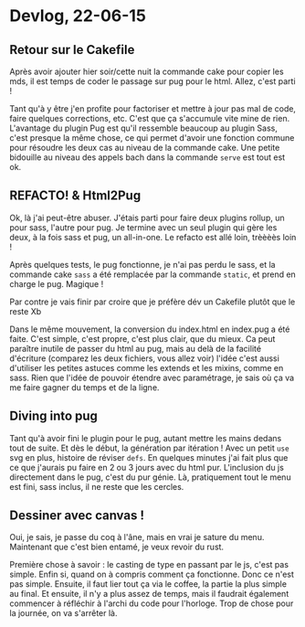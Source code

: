 # Devlog, 22-06-15

## Retour sur le Cakefile

Après avoir ajouter hier soir/cette nuit la commande cake pour copier les mds, il est temps de
coder le passage sur pug pour le html. Allez, c'est parti !

Tant qu'à y être j'en profite pour factoriser et mettre à jour pas mal de code, faire quelques
corrections, etc. C'est que ça s'accumule vite mine de rien. L'avantage du plugin Pug est
qu'il ressemble beaucoup au plugin Sass, c'est presque la même chose, ce qui permet d'avoir
une fonction commune pour résoudre les deux cas au niveau de la commande cake. Une petite
bidouille au niveau des appels bach dans la commande `serve` est tout est ok.

## REFACTO! & Html2Pug

Ok, là j'ai peut-être abuser. J'étais parti pour faire deux plugins rollup, un pour sass,
l'autre pour pug. Je termine avec un seul plugin qui gère les deux, à la fois sass et pug, un
all-in-one. Le refacto est allé loin, trèèèès loin !

Après quelques tests, le pug fonctionne, je n'ai pas perdu le sass, et la commande cake
`sass` a été remplacée par la commande `static`, et prend en charge le pug. Magique !

Par contre je vais finir par croire que je préfère dév un Cakefile plutôt que le reste Xb

Dans le même mouvement, la conversion du index.html en index.pug a été faite. C'est simple,
c'est propre, c'est plus clair, que du mieux. Ca peut paraître inutile de passer du html au
pug, mais au delà de la facilité d'écriture (comparez les deux fichiers, vous allez voir)
l'idée c'est aussi d'utiliser les petites astuces comme les extends et les mixins, comme en
sass. Rien que l'idée de pouvoir étendre avec paramétrage, je sais où ça va me faire gagner du
temps et de la ligne.

## Diving into pug

Tant qu'à avoir fini le plugin pour le pug, autant mettre les mains dedans tout de suite. Et
dès le début, la génération par itération ! Avec un petit `use` svg en plus, histoire de
réviser `defs`. En quelques minutes j'ai fait plus que ce que j'aurais pu faire en 2 ou 3
jours avec du html pur. L'inclusion du js directement dans le pug, c'est du pur génie. Là,
pratiquement tout le menu est fini, sass inclus, il ne reste que les cercles.

## Dessiner avec canvas !

Oui, je sais, je passe du coq à l'âne, mais en vrai je sature du menu. Maintenant que c'est
bien entamé, je veux revoir du rust.

Première chose à savoir : le casting de type en passant par le js, c'est pas simple. Enfin si,
quand on à compris comment ça fonctionne. Donc ce n'est pas simple. Ensuite, il faut lier tout
ça via le coffee, la partie la plus simple au final. Et ensuite, il n'y a plus assez de temps,
mais il faudrait également commencer à réfléchir à l'archi du code pour l'horloge. Trop de
chose pour la journée, on va s'arrêter là.

